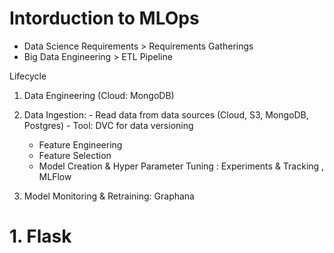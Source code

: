 # Intorduction to MLOps


- Data Science Requirements > Requirements Gatherings 
- Big Data Engineering > ETL Pipeline


Lifecycle

1. Data Engineering (Cloud: MongoDB)
2. Data Ingestion: 
        - Read data from data sources (Cloud, S3, MongoDB, Postgres)
        - Tool: DVC for data versioning
    - Feature Engineering
    - Feature Selection
    - Model Creation & Hyper Parameter Tuning : Experiments & Tracking , MLFlow

3. Model Monitoring & Retraining: Graphana



# 1. Flask
        

